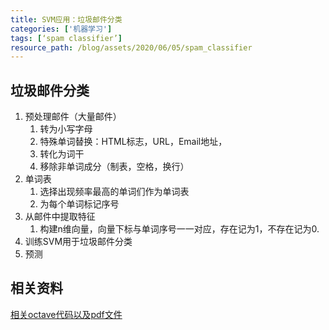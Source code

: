 ```yaml
---
title: SVM应用：垃圾邮件分类
categories: ['机器学习']
tags: [‘spam classifier’]
resource_path: /blog/assets/2020/06/05/spam_classifier
---
```


<script type="text/javascript" async src="https://cdn.mathjax.org/mathjax/latest/MathJax.js?config=TeX-MML-AM_CHTML"> </script>

垃圾邮件分类
---
1. 预处理邮件（大量邮件）
	1. 转为小写字母
	2. 特殊单词替换：HTML标志，URL，Email地址，
	3. 转化为词干
	4. 移除非单词成分（制表，空格，换行）
2. 单词表
	1. 选择出现频率最高的单词们作为单词表
	2. 为每个单词标记序号
3. 从邮件中提取特征
	1. 构建n维向量，向量下标与单词序号一一对应，存在记为1，不存在记为0.
4. 训练SVM用于垃圾邮件分类
5. 预测


相关资料
---
[相关octave代码以及pdf文件](https://github.com/VirusPC/machine-learning-assignments/tree/master/machine-learning-ex6)



